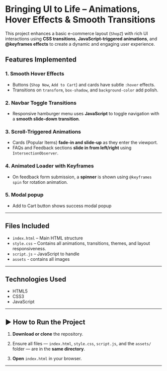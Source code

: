 # Bringing UI to Life – Animations, Hover Effects & Smooth Transitions

This project enhances a basic e-commerce layout (`ShopZ`) with rich UI interactions using **CSS transitions**, **JavaScript-triggered animations**, and **@keyframes effects** to create a dynamic and engaging user experience.

## Features Implemented

### 1. Smooth Hover Effects
- Buttons (`Shop Now`, `Add to Cart`) and cards have subtle `:hover` effects.
- Transitions on `transform`, `box-shadow`, and `background-color` add polish.

###  2. Navbar Toggle Transitions
- Responsive hamburger menu uses **JavaScript** to toggle navigation with a **smooth slide-down transition**.

###  3. Scroll-Triggered Animations
- Cards (Popular Items) **fade-in and slide-up** as they enter the viewport.
- FAQs and Feedback sections **slide in from left/right** using `IntersectionObserver`.

### 4. Animated Loader with Keyframes
- On feedback form submission, a **spinner** is shown using `@keyframes spin` for rotation animation.

### 5. Modal popup
- Add to Cart button shows success modal popup

---

## Files Included

- `index.html` – Main HTML structure 
- `style.css` – Contains all animations, transitions, themes, and layout responsiveness.
- `script.js` – JavaScript to handle
-  `assets`   - contains all images 
---

## Technologies Used

- HTML5
- CSS3
- JavaScript

---

## ▶️ How to Run the Project

1. **Download or clone** the repository.

2. Ensure all files — `index.html`, `style.css`, `script.js`, and the `assets/` folder — are in the **same directory**.

3. **Open** `index.html` in your browser.
---
